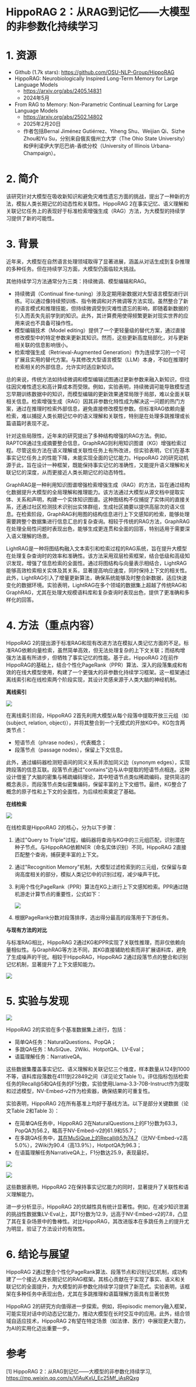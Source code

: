 # HippoRAG 2：从RAG到记忆——大模型的非参数化持续学习
# 1. 资源

- Github (1.7k stars): https://github.com/OSU-NLP-Group/HippoRAG
- HippoRAG: Neurobiologically Inspired Long-Term Memory for Large Language Models
  - https://arxiv.org/abs/2405.14831
  - 2024年5月
- From RAG to Memory: Non-Parametric Continual Learning for Large Language Models
  - https://arxiv.org/abs/2502.14802
  - 2025年2月20日
  - 作者包括Bernal Jiménez Gutiérrez、Yiheng Shu、Weijian Qi、Sizhe Zhou和Yu Su，分别来自俄亥俄州立大学（The Ohio State University）和伊利诺伊大学厄巴纳-香槟分校（University of Illinois Urbana-Champaign）。

# 2. 简介

该研究针对大模型在吸收新知识和避免灾难性遗忘方面的挑战，提出了一种新的方法，模拟人类长期记忆的动态性和关联性。HippoRAG 2在事实记忆、语义理解和关联记忆任务上的表现好于标准检索增强生成（RAG）方法，为大模型的持续学习提供了新的可能性。

# 3. 背景

近年来，大模型在自然语言处理领域取得了显著进展，涵盖从对话生成到复杂推理的多种任务。但在持续学习方面，大模型仍面临较大挑战。

其他持续学习方法通常分为三类：持续微调、模型编辑和RAG。

- 持续微调（Continual fine-tuning）涉及定期用新数据对大型语言模型进行训练。可以通过像持续预训练、指令微调和对齐微调等方法实现。虽然整合了新的语言模式和推理技能，但持续微调受到灾难性遗忘的影响，即随着新数据的引入而丢失先前学到的知识。此外，其计算费用使得频繁更新对现实世界的应用来说也不具备可操作性。
- 模型编辑技术（Model editing）提供了一个更轻量级的替代方案，通过直接修改模型中的特定参数来更新其知识。然而，这些更新高度局部化，对与更新相关联的信息影响很小。
- 检索增强生成（Retrieval-Augmented Generation）作为连续学习的一个可扩展且实用的替代方案。与其修改大型语言模型（LLM）本身，不如在推理时检索相关的外部信息，允许实时适应新知识。

总的来说，传统方法如持续微调和模型编辑试图通过更新参数来融入新知识，但往往因灾难性遗忘和高计算成本而受限。例如，实验表明，持续微调可能导致模型遗忘早期训练数据中的知识，而模型编辑的更新效果通常局限于局部，难以全面关联相关信息。检索增强生成（RAG）因其非参数化特性成为解决这一问题的热门方案，通过在推理时检索外部信息，避免直接修改模型参数。但标准RAG依赖向量检索，难以捕捉人类长期记忆中的语义理解和关联性，特别是在处理多跳推理或长篇语篇时表现不足。

针对这些局限性，近年来的研究提出了多种结构增强的RAG方法。例如，RAPTOR通过生成摘要整合信息，GraphRAG则利用知识图谱（KG）增强检索过程。尽管这些方法在语义理解或关联性任务上有所改进，但实验表明，它们在基本事实记忆任务上的性能下降，未能实现全面的记忆能力。HippoRAG 2的研究动机源于此，旨在设计一种框架，既能保持事实记忆的准确性，又能提升语义理解和关联记忆的深度，从而更接近人类长期记忆的动态特性。

GraphRAG是一种利用知识图谱增强检索增强生成（RAG）的方法，旨在通过结构化数据提升大模型的全局理解和推理能力。该方法通过大模型从源文档中提取实体、关系和声明，构建一个实体知识图谱。这种图结构不仅捕捉了实体间的直接关系，还通过社区检测技术识别出实体群组，生成社区摘要以提供高层次的语义信息。在检索阶段，GraphRAG利用图的结构信息进行上下文感知的检索，能够处理需要跨整个数据集进行信息汇总的复杂查询。相较于传统的RAG方法，GraphRAG在处理全局性问题时表现出色，能够生成更连贯和全面的回答，特别适用于需要深入语义理解的场景。

LightRAG是一种将图结构融入文本索引和检索过程的RAG系统，旨在提升大模型在处理复杂查询时的效率和准确性。该方法采用双层检索框架，结合低级和高级知识发现，增强了信息检索的全面性。通过将图结构与向量表示相结合，LightRAG能够高效检索相关实体及其关系，显著提高响应速度，同时保持上下文的相关性。此外，LightRAG引入了增量更新算法，确保系统能够及时整合新数据，适应快速变化的数据环境。实验表明，LightRAG在多个领域的数据集上超越了传统RAG和GraphRAG，尤其在处理大规模语料库和复杂查询时表现出色，提供了更准确和多样化的回答。

# 4. 方法（重点内容）

HippoRAG 2的提出源于标准RAG和现有改进方法在模拟人类记忆方面的不足。标准RAG依赖向量检索，虽然简单高效，但无法处理复杂的上下文关联；而结构增强方法虽有所进步，但牺牲了事实记忆的性能。基于此，HippoRAG 2在前作HippoRAG的基础上，结合个性化PageRank（PPR）算法、深入的段落集成和有效的在线大模型使用，构建了一个更强大的非参数化持续学习框架。这一框架通过离线索引和在线检索两个阶段实现，其设计灵感来源于人类大脑的神经机制。

**离线索引**

![](.19_hippoRAG2_images/离线索引.png)

在离线索引阶段，HippoRAG 2首先利用大模型从每个段落中提取开放三元组（如(subject, relation, object)），并将其整合到一个无模式的开放KG中。KG包含两类节点：

- 短语节点（phrase nodes），代表概念；
- 段落节点（passage nodes），保留上下文信息。

此外，通过编码器检测短语间的同义关系并添加同义边（synonym edges），实现跨段落的信息互联。段落节点通过"contains"边与从中提取的短语节点相连。这种设计借鉴了大脑的密集与稀疏编码理论，其中短语节点类似稀疏编码，提供简洁的概念表示，而段落节点类似密集编码，保留丰富的上下文细节。最终，KG整合了概念的原子性和上下文的全面性，为后续检索奠定了基础。

**在线检索**

![](.19_hippoRAG2_images/在线检索.png)

在线检索是HippoRAG 2的核心，分为以下步骤：

1. 通过"Query to Triple"过程，编码器将查询与KG中的三元组匹配，识别潜在种子节点。与HippoRAG依赖NER（命名实体识别）不同，HippoRAG 2直接匹配整个查询，捕获更丰富的上下文。

2. 通过"Recognition Memory"机制，大模型过滤检索到的三元组，仅保留与查询高度相关的部分，模拟人类记忆中的识别过程，减少噪声干扰。

3. 利用个性化PageRank（PPR）算法在KG上进行上下文感知检索。PPR通过随机游走计算节点的重要性，公式如下：

   ![](.19_hippoRAG2_images/page_rank算法.png)

4. 根据PageRank分数对段落排序，选出得分最高的段落用于下游任务。

**与现有方法的对比**

与标准RAG相比，HippoRAG 2通过KG和PPR实现了关联性推理，而非仅依赖向量相似性。与GraphRAG等方法不同，其KG直接辅助检索而非扩展语料库，避免了生成噪声的干扰。相较于HippoRAG，HippoRAG 2通过段落节点的整合和识别记忆机制，显著提升了上下文感知能力。

![](.19_hippoRAG2_images/对比效果.png)

# 5. 实验与发现

![](.19_hippoRAG2_images/数据对比.png)

HippoRAG 2的实验在多个基准数据集上进行，包括：

- 简单QA任务：NaturalQuestions、PopQA；
- 多跳QA任务：MuSiQue、2Wiki、HotpotQA、LV-Eval；
- 语篇理解任务：NarrativeQA。

这些数据集覆盖事实记忆、语义理解和关联记忆三个维度，样本数量从124到1000不等，语料库段落数在4111到22849之间（详见论文Table 1）。评估指标包括检索任务的Recall@5和QA任务的F1分数，实验使用Llama-3.3-70B-Instruct作为提取和过滤模型，NV-Embed-v2作为检索器，确保结果的可重复性。

实验表明，HippoRAG 2在所有基准上均好于基线方法。以下是部分关键数据（论文Table 2和Table 3）：

- 在简单QA任务中，HippoRAG 2在NaturalQuestions上的F1分数为63.3，PopQA为56.2，略高于NV-Embed-v2的61.9和55.7；
- 在多跳QA任务中，其在MuSiQue上的Recall@5为74.7（比NV-Embed-v2高5.0%），2Wiki为90.4（高13.9%），HotpotQA为96.3；
- 在语篇理解任务NarrativeQA上，F1分数达25.9，表现最好。

![](.19_hippoRAG2_images/性能对比1.png)

![](.19_hippoRAG2_images/性能对比2.png)

这些数据表明，HippoRAG 2在保持事实记忆能力的同时，显著提升了关联性和语义理解能力。

进一步分析显示，HippoRAG 2的优越性具有统计显著性。例如，在减少知识泄漏的挑战性数据集LV-Eval上，其F1分数为12.9，远高于NV-Embed-v2的7.8，凸显了其在复杂场景中的鲁棒性。对比HippoRAG，其改进版本在多跳任务上的提升尤为明显，验证了方法设计的有效性。

# 6. 结论与展望

HippoRAG 2通过整合个性化PageRank算法、段落节点和识别记忆机制，成功构建了一个接近人类长期记忆的RAG框架。其核心贡献在于实现了事实、语义和关联记忆的全面提升，为大模型的非参数化持续学习提供了新范式。实验表明，该框架在多种任务中表现出色，尤其在多跳推理和语篇理解方面具有显著优势

HippoRAG 2的研究方向值得进一步探索。例如，将episodic memory融入框架，可能实现对话中的动态记忆能力，推动大模型在长时交互中的应用。此外，结合领域自适应技术，HippoRAG 2有望在特定场景（如法律、医疗）中展现更大潜力，为AI的实用化迈出重要一步。

# 参考

[1] HippoRAG 2：从RAG到记忆——大模型的非参数化持续学习, https://mp.weixin.qq.com/s/VlAuKxU_Ec25Mf_iAsRQxg